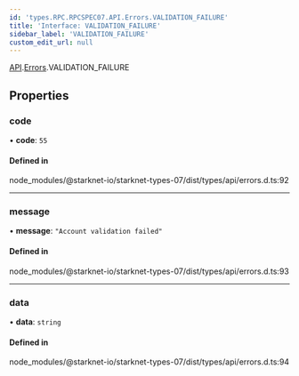 ```yaml
---
id: 'types.RPC.RPCSPEC07.API.Errors.VALIDATION_FAILURE'
title: 'Interface: VALIDATION_FAILURE'
sidebar_label: 'VALIDATION_FAILURE'
custom_edit_url: null
---
```


[API](../namespaces/types.RPC.RPCSPEC07.API.md).[Errors](../namespaces/types.RPC.RPCSPEC07.API.Errors.md).VALIDATION_FAILURE

## Properties

### code

• **code**: `55`

#### Defined in

node_modules/@starknet-io/starknet-types-07/dist/types/api/errors.d.ts:92

---

### message

• **message**: `"Account validation failed"`

#### Defined in

node_modules/@starknet-io/starknet-types-07/dist/types/api/errors.d.ts:93

---

### data

• **data**: `string`

#### Defined in

node_modules/@starknet-io/starknet-types-07/dist/types/api/errors.d.ts:94
